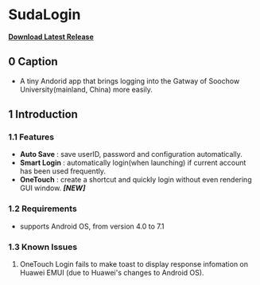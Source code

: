 # SudaLogin

**[Download Latest Release](https://github.com/HearyShen/SudaLogin/releases)**

## 0 Caption

- A tiny Andorid app that brings logging into the Gatway of Soochow University(mainland, China) more easily.

## 1 Introduction

### 1.1  Features

- **Auto Save** :  save userID, password and configuration automatically.
- **Smart Login** :  automatically login(when launching) if current account has been used frequently.
- **OneTouch** :  create a shortcut and quickly login without even rendering GUI window. ***[NEW]***

### 1.2  Requirements

- supports Android OS, from version 4.0 to 7.1

### 1.3  Known Issues
1. OneTouch Login fails to make toast to display response infomation on Huawei EMUI (due to Huawei's changes to Android OS).
